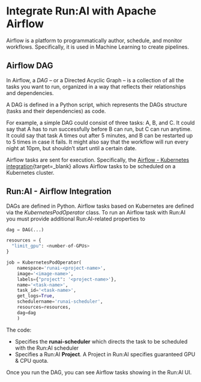 # Integrate Run:AI with Apache Airflow

Airflow is a platform to programmatically author, schedule, and monitor workflows. Specifically, it is used in Machine Learning to create pipelines.  


## Airflow DAG 

In Airflow, a _DAG_ – or a Directed Acyclic Graph – is a collection of all the tasks you want to run, organized in a way that reflects their relationships and dependencies.

A DAG is defined in a Python script, which represents the DAGs structure (tasks and their dependencies) as code.

For example, a simple DAG could consist of three tasks: A, B, and C. It could say that A has to run successfully before B can run, but C can run anytime. It could say that task A times out after 5 minutes, and B can be restarted up to 5 times in case it fails. It might also say that the workflow will run every night at 10pm, but shouldn’t start until a certain date.

Airflow tasks are sent for execution. Specifically, the [Airflow - Kubernetes integration](https://airflow.apache.org/docs/stable/kubernetes.html){target=_blank} allows Airflow tasks to be scheduled on a Kubernetes cluster. 

## Run:AI - Airflow Integration

DAGs are defined in Python. Airflow tasks based on Kubernetes are defined via the _KubernetesPodOperator_ class. 
To run an Airflow task with Run:AI you must provide additional Run:AI-related properties to 

``` python
dag = DAG(...)

resources = {
  "limit_gpu": <number-of-GPUs>
}

job = KubernetesPodOperator(
    namespace='runai-<project-name>',
    image='<image-name>',
    labels={"project": '<project-name>'},
    name='<task-name>',
    task_id='<task-name>',
    get_logs=True,
    schedulername='runai-scheduler',
    resources=resources,
    dag=dag
    )

```
The code:

* Specifies the __runai-scheduler__ which directs the task to be scheduled with the Run:AI scheduler
* Specifies a Run:AI __Project__. A Project in Run:AI specifies guaranteed GPU & CPU quota.  


Once you run the DAG, you can see Airflow tasks showing in the Run:AI UI. 




